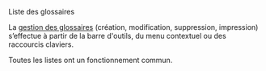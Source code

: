







Liste des glossaires




La [gestion des glossaires](../3/Glossaire.htm) (création, modification, suppression, impression) s’effectue à partir de la barre d'outils, du menu contextuel ou des raccourcis claviers.


Toutes les listes ont un fonctionnement commun.




